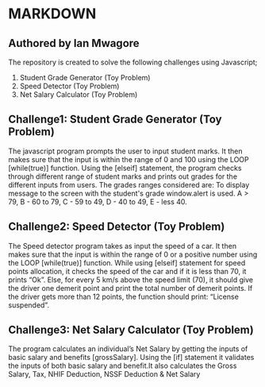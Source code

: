 # MARKDOWN
## Authored by Ian Mwagore
The repository is created to solve the following challenges using Javascript;
 1.  Student Grade Generator (Toy Problem)
 2.  Speed Detector (Toy Problem)
 3.  Net Salary Calculator (Toy Problem)

## Challenge1: Student Grade Generator (Toy Problem)
The javascript program prompts the user to input student marks. It then makes sure that the input is within the range of 0 and 100 using the LOOP [while(true)] function. Using the [elseif] statement, the program checks through different range of student marks and prints out grades for the different inputs from users. The grades ranges considered are:
To display message to the screen with the student's grade window.alert is used. A > 79, B - 60 to 79, C - 59 to 49, D - 40 to 49, E - less 40.

## Challenge2: Speed Detector (Toy Problem)
The Speed detector program takes as input the speed of a car. It then makes sure that the input is within the range of 0 or a positive number using the LOOP [while(true)] function. While using [elseif] statement for speed points allocation, it checks the speed of the car and if it is less than 70, it prints “Ok”. Else, for every 5 km/s above the speed limit (70), it should give the driver one demerit point and print the total number of demerit points. If the driver gets more than 12 points, the function should print: “License suspended”.

## Challenge3: Net Salary Calculator (Toy Problem)

The program calculates an individual’s Net Salary by getting the inputs of basic salary and benefits [grossSalary]. Using the [if] statement it validates the inputs of both basic salary and benefit.It also calculates the Gross Salary, Tax, NHIF Deduction, NSSF Deduction & Net Salary